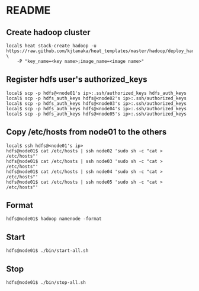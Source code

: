 README
======

Create hadoop cluster
---------------------
```
local$ heat stack-create hadoop -u https://raw.github.com/kjtanaka/heat_templates/master/hadoop/deploy_hadoop.yml \
    -P "key_name=<key name>;image_name=<image name>"
```
Register hdfs user's authorized_keys
------------------------------------
```
local$ scp -p hdfs@<node01's ip>:.ssh/authorized_keys hdfs_auth_keys
local$ scp -p hdfs_auth_keys hdfs@<node02's ip>:.ssh/authorized_keys
local$ scp -p hdfs_auth_keys hdfs@<node03's ip>:.ssh/authorized_keys
local$ scp -p hdfs_auth_keys hdfs@<node04's ip>:.ssh/authorized_keys
local$ scp -p hdfs_auth_keys hdfs@<node05's ip>:.ssh/authorized_keys
```
Copy /etc/hosts from node01 to the others
-----------------------------------------
```
local$ ssh hdfs@<node01's ip>
hdfs@node01$ cat /etc/hosts | ssh node02 'sudo sh -c "cat > /etc/hosts"'
hdfs@node01$ cat /etc/hosts | ssh node03 'sudo sh -c "cat > /etc/hosts"'
hdfs@node01$ cat /etc/hosts | ssh node04 'sudo sh -c "cat > /etc/hosts"'
hdfs@node01$ cat /etc/hosts | ssh node05 'sudo sh -c "cat > /etc/hosts"'
```
Format
------
```
hdfs@node01$ hadoop namenode -format
```
Start
-----
```
hdfs@node01$ ./bin/start-all.sh
```
Stop
----
```
hdfs@node01$ ./bin/stop-all.sh
```
